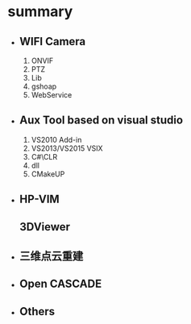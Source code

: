# summary

- WIFI Camera
  -----  
  1. ONVIF 
  2. PTZ 
  3. Lib
  4. gshoap 
  5. WebService
- Aux Tool based on visual studio
  ------- 
  1. VS2010 Add-in
  2. VS2013/VS2015 VSIX
  3. C#\CLR
  4. dll
  5. CMakeUP
- HP-VIM
  ----
  3DViewer
  -- 
- 三维点云重建
  --
- Open CASCADE
  -----

- Others
  ----

